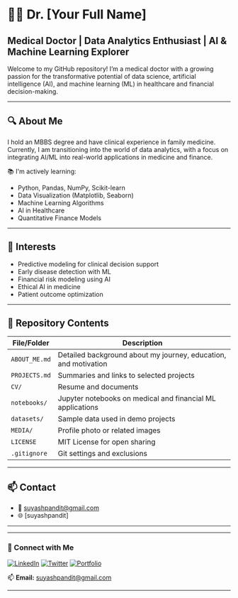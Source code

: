 # 👨‍⚕️ Dr. [Your Full Name]

## Medical Doctor | Data Analytics Enthusiast | AI & Machine Learning Explorer

Welcome to my GitHub repository! I’m a medical doctor with a growing passion for the transformative potential of data science, artificial intelligence (AI), and machine learning (ML) in healthcare and financial decision-making.

---

## 🔍 About Me
I hold an MBBS degree and have clinical experience in family medicine. Currently, I am transitioning into the world of data analytics, with a focus on integrating AI/ML into real-world applications in medicine and finance.

📚 I'm actively learning:
- Python, Pandas, NumPy, Scikit-learn
- Data Visualization (Matplotlib, Seaborn)
- Machine Learning Algorithms
- AI in Healthcare
- Quantitative Finance Models

---

## 🧠 Interests
- Predictive modeling for clinical decision support
- Early disease detection with ML
- Financial risk modeling using AI
- Ethical AI in medicine
- Patient outcome optimization

---

## 📂 Repository Contents
| File/Folder | Description |
|-------------|-------------|
| `ABOUT_ME.md` | Detailed background about my journey, education, and motivation |
| `PROJECTS.md` | Summaries and links to selected projects |
| `CV/` | Resume and documents |
| `notebooks/` | Jupyter notebooks on medical and financial ML applications |
| `datasets/` | Sample data used in demo projects |
| `MEDIA/` | Profile photo or related images |
| `LICENSE` | MIT License for open sharing |
| `.gitignore` | Git settings and exclusions |

---

## 📫 Contact
- 📧 suyashpandit@gmail.com
- 🌐 [suyashpandit]

---

 
---
 
### 📢 Connect with Me
[![LinkedIn](https://img.shields.io/badge/LinkedIn-0A66C2?style=for-the-badge&logo=linkedin&logoColor=white)](https://linkedin.com/in/yourusername)
[![Twitter](https://img.shields.io/badge/Twitter-1DA1F2?style=for-the-badge&logo=twitter&logoColor=white)](https://twitter.com/yourusername)
[![Portfolio](https://img.shields.io/badge/Portfolio-ff5722?style=for-the-badge&logo=google-chrome&logoColor=white)](https://yourportfolio.com)
 
📫 **Email:** suyashpandit@gmail.com  
 
---
 
###
